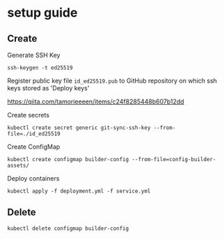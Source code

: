 # setup guide

## Create

Generate SSH Key

```
ssh-keygen -t ed25519
```

Register public key file `id_ed25519.pub` to GitHub repository on which ssh keys stored as 'Deploy keys'

https://qiita.com/tamorieeeen/items/c24f8285448b607b12dd

Create secrets

```
kubectl create secret generic git-sync-ssh-key --from-file=./id_ed25519
```

Create ConfigMap

```
kubectl create configmap builder-config --from-file=config-builder-assets/
```

Deploy containers

```
kubectl apply -f deployment.yml -f service.yml
```

## Delete

```
kubectl delete configmap builder-config
```
